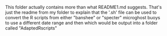 This folder actually contains more than what README1.md suggests. That's just the readme from my folder to explain that the '.sh' file can be used to convert the R scripts from either "banshee" or "specter" microghost buoys to use a different date range and then which would be output into a folder called "AdaptedRscripts"
